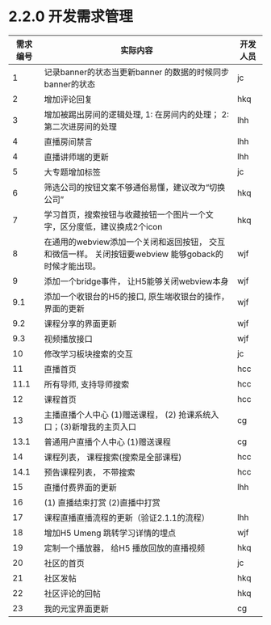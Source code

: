 # 2.2.0 开发需求管理

| 需求编号 | 实际内容 | 开发人员 |
|------|---------------------------------------------------------------------------|----------------------------------------------------|
| 1 | 记录banner的状态当更新banner 的数据的时候同步banner的状态 | jc |
| 2 | 增加评论回复 | hkq |
| 3 | 增加被踢出房间的逻辑处理, 1: 在房间内的处理； 2: 第二次进房间的处理 | lhh |
| 4 | 直播房间禁言 | lhh |
| 4 | 直播讲师端的更新 | lhh |
| 5 | 大专题增加标签 | jc |
| 6 | 筛选公司的按钮文案不够通俗易懂，建议改为“切换公司”  | hkq |
| 7 | 学习首页，搜索按钮与收藏按钮一个图片一个文字，区分度低，建议换成2个icon | hkq |
| 8 | 在通用的webview添加一个关闭和返回按钮， 交互和微信一样。 关闭按钮要webview 能够goback的时候才能出现。 | wjf |
| 9 | 添加一个bridge事件， 让H5能够关闭webview本身 | wjf |
| 9.1 | 添加一个收银台的H5的接口, 原生端收银台的操作，界面的更新 | wjf |
| 9.2 | 课程分享的界面更新 | wjf |
| 9.3 | 视频播放接口 | wjf |
| 10 | 修改学习板块搜索的交互 | jc |
| 11 | 直播首页 | hcc |
| 11.1 | 所有导师, 支持导师搜索 | hcc |
| 12 | 课程首页 | hcc |
| 13 | 主播直播个人中心 (1)赠送课程， (2) 抢课系统入口；(3)新增我的主页入口 | cg |
| 13.1 | 普通用户直播个人中心 (1)赠送课程 | cg |
| 14 | 课程列表， 课程搜索(搜索是全部课程) | hcc |
| 14.1 | 预告课程列表， 不带搜索 | hcc |
| 15 | 直播付费界面的更新 | lhh |
| 16 |(1) 直播结束打赏 (2)直播中打赏 ||
| 17 | 课程直播直播流程的更新（验证2.1.1的流程） | lhh |
| 18 | 增加H5 Umeng 跳转学习详情的埋点 | wjf |
| 19 | 定制一个播放器， 给H5 播放回放的直播视频 | hkq |
| 20 | 社区的首页 | jc |
| 21 | 社区发帖 | hkq |
| 22 | 社区评论的回帖 | hkq |
| 23 | 我的元宝界面更新 | cg |